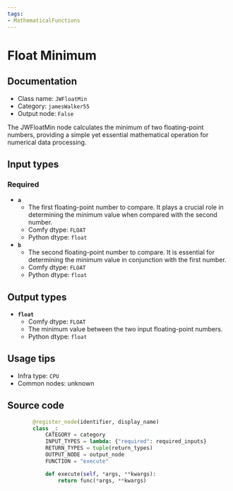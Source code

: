 ```yaml
---
tags:
- MathematicalFunctions
---
```


# Float Minimum
## Documentation
- Class name: `JWFloatMin`
- Category: `jamesWalker55`
- Output node: `False`

The JWFloatMin node calculates the minimum of two floating-point numbers, providing a simple yet essential mathematical operation for numerical data processing.
## Input types
### Required
- **`a`**
    - The first floating-point number to compare. It plays a crucial role in determining the minimum value when compared with the second number.
    - Comfy dtype: `FLOAT`
    - Python dtype: `float`
- **`b`**
    - The second floating-point number to compare. It is essential for determining the minimum value in conjunction with the first number.
    - Comfy dtype: `FLOAT`
    - Python dtype: `float`
## Output types
- **`float`**
    - Comfy dtype: `FLOAT`
    - The minimum value between the two input floating-point numbers.
    - Python dtype: `float`
## Usage tips
- Infra type: `CPU`
- Common nodes: unknown


## Source code
```python
        @register_node(identifier, display_name)
        class _:
            CATEGORY = category
            INPUT_TYPES = lambda: {"required": required_inputs}
            RETURN_TYPES = tuple(return_types)
            OUTPUT_NODE = output_node
            FUNCTION = "execute"

            def execute(self, *args, **kwargs):
                return func(*args, **kwargs)

```
